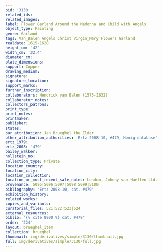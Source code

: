 ```yaml
---
pid: '3130'
related_ids: 
related_images: 
label: Flower Garland Around the Madonna and Child with Angels
object_type: Painting
genre: Garland
tags: Van_Balen Angels Christ Virgin_Mary Flowers Garland
realdate: 1615-1620
height_cm: '42'
width_cm: '32.4'
diameter_cm: 
plate_dimensions: 
support: Copper
drawing_medium: 
signature: 
signature_location: 
support_marks: 
further_inscription: 
collaborators: Hendrick van Balen (1575-1632)
collaborator_notes: 
collectors_patrons: 
print_type: 
print_notes: 
printmaker: 
publisher: 
states: 
our_attribution: Jan Brueghel the Elder
other_attribution_authorities: 'Ertz 2008-10, #479, Honig database'
ertz_1979: 
ertz_2008: '479'
bailey_walker: 
hollstein_no: 
collection_type: Private
location_country: 
location_city: 
location_collection: 
location_or_most_recent_sale_notes: London, Johnny van Haeften Ltd.
provenance: 5095|5096|5097|5098|5099|5100
bibliography: 'Ertz 2008-10, cat. #479'
exhibition_history: 
related_works: 
copies_and_variants: 
curatorial_files: 521|522|523|524
external_resources: 
biblio: "{% cite 8900 %} cat. #479"
order: '224'
layout: brueghel_item
collection: brueghel
thumbnail: img/derivatives/simple/3130/thumbnail.jpg
full: img/derivatives/simple/3130/full.jpg
---
```

